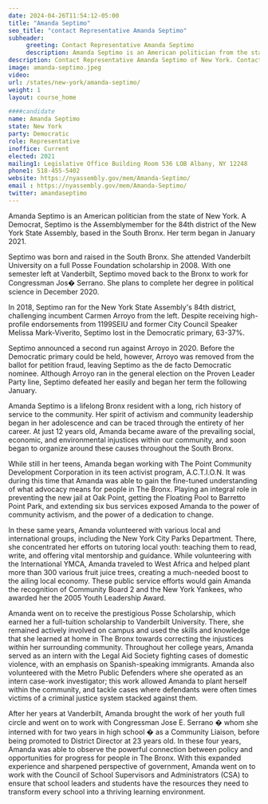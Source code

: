 ```yaml
---
date: 2024-04-26T11:54:12-05:00
title: "Amanda Septimo"
seo_title: "contact Representative Amanda Septimo"
subheader:
     greeting: Contact Representative Amanda Septimo
     description: Amanda Septimo is an American politician from the state of New York. A Democrat, Septimo is the Assemblymember for the 84th district of the New York State Assembly, based in the South Bronx. Her term began in January 2021.
description: Contact Representative Amanda Septimo of New York. Contact information for Amanda Septimo includes email address, phone number, and mailing address.
image: amanda-septimo.jpeg
video:
url: /states/new-york/amanda-septimo/
weight: 1
layout: course_home

####candidate
name: Amanda Septimo
state: New York
party: Democratic
role: Representative
inoffice: Current
elected: 2021
mailing1: Legislative Office Building Room 536 LOB Albany, NY 12248
phone1: 518-455-5402
website: https://nyassembly.gov/mem/Amanda-Septimo/
email : https://nyassembly.gov/mem/Amanda-Septimo/
twitter: amandaseptimo
---
```

Amanda Septimo is an American politician from the state of New York. A Democrat, Septimo is the Assemblymember for the 84th district of the New York State Assembly, based in the South Bronx. Her term began in January 2021.

Septimo was born and raised in the South Bronx. She attended Vanderbilt University on a full Posse Foundation scholarship in 2008. With one semester left at Vanderbilt, Septimo moved back to the Bronx to work for Congressman Jos� Serrano. She plans to complete her degree in political science in December 2020.

In 2018, Septimo ran for the New York State Assembly's 84th district, challenging incumbent Carmen Arroyo from the left. Despite receiving high-profile endorsements from 1199SEIU and former City Council Speaker Melissa Mark-Viverito, Septimo lost in the Democratic primary, 63-37%.

Septimo announced a second run against Arroyo in 2020. Before the Democratic primary could be held, however, Arroyo was removed from the ballot for petition fraud, leaving Septimo as the de facto Democratic nominee. Although Arroyo ran in the general election on the Proven Leader Party line, Septimo defeated her easily and began her term the following January.

Amanda Septimo is a lifelong Bronx resident with a long, rich history of service to the community. Her spirit of activism and community leadership began in her adolescence and can be traced through the entirety of her career. At just 12 years old, Amanda became aware of the prevailing social, economic, and environmental injustices within our community, and soon began to organize around these causes throughout the South Bronx.

While still in her teens, Amanda began working with The Point Community Development Corporation in its teen activist program, A.C.T.I.O.N. It was during this time that Amanda was able to gain the fine-tuned understanding of what advocacy means for people in The Bronx. Playing an integral role in preventing the new jail at Oak Point, getting the Floating Pool to Barretto Point Park, and extending six bus services exposed Amanda to the power of community activism, and the power of a dedication to change.

In these same years, Amanda volunteered with various local and international groups, including the New York City Parks Department. There, she concentrated her efforts on tutoring local youth: teaching them to read, write, and offering vital mentorship and guidance. While volunteering with the International YMCA, Amanda traveled to West Africa and helped plant more than 300 various fruit juice trees, creating a much-needed boost to the ailing local economy. These public service efforts would gain Amanda the recognition of Community Board 2 and the New York Yankees, who awarded her the 2005 Youth Leadership Award.

Amanda went on to receive the prestigious Posse Scholarship, which earned her a full-tuition scholarship to Vanderbilt University. There, she remained actively involved on campus and used the skills and knowledge that she learned at home in The Bronx towards correcting the injustices within her surrounding community. Throughout her college years, Amanda served as an intern with the Legal Aid Society fighting cases of domestic violence, with an emphasis on Spanish-speaking immigrants. Amanda also volunteered with the Metro Public Defenders where she operated as an intern case-work investigator; this work allowed Amanda to plant herself within the community, and tackle cases where defendants were often times victims of a criminal justice system stacked against them.

After her years at Vanderbilt, Amanda brought the work of her youth full circle and went on to work with Congressman Jose E. Serrano � whom she interned with for two years in high school � as a Community Liaison, before being promoted to District Director at 23 years old. In these four years, Amanda was able to observe the powerful connection between policy and opportunities for progress for people in The Bronx. With this expanded experience and sharpened perspective of government, Amanda went on to work with the Council of School Supervisors and Administrators (CSA) to ensure that school leaders and students have the resources they need to transform every school into a thriving learning environment.

